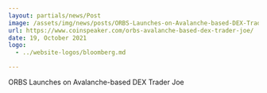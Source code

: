 ```yaml
---
layout: partials/news/Post
image: /assets/img/news/posts/ORBS-Launches-on-Avalanche-based-DEX-Trader-Joe.png
url: https://www.coinspeaker.com/orbs-avalanche-based-dex-trader-joe/
date: 19, October 2021
logo: 
  - ../website-logos/bloomberg.md

---
```



ORBS Launches on Avalanche-based DEX Trader Joe